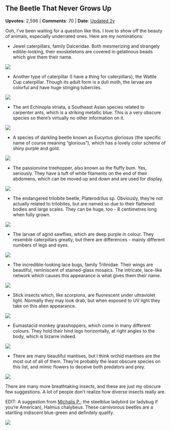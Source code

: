 ## The Beetle That Never Grows Up
    
**Upvotes**: 2,596 | **Comments**: 70 | **Date**: [Updated 2y](https://www.quora.com/What-are-the-cutest-insects/answer/Gary-Meaney)

Ooh, I’ve been waiting for a question like this. I love to show off the beauty of animals, especially underrated ones. Here are my nominations:

*   Jewel caterpillars, family Dalceridae. Both mesmerizing and strangely edible-looking, their exoskeletons are covered in gelatinous beads which give them their name.

![](https://qph.fs.quoracdn.net/main-qimg-f2adda50d4af26935c941e701c368870-lq)

*   Another type of caterpillar (I have a thing for caterpillars), the Wattle Cup caterpillar. Though its adult form is a dull moth, the larvae are colorful and have huge stinging tubercles.

![](https://qph.fs.quoracdn.net/main-qimg-77d84ff4df741b73303d1b44d6a42a08)

*   The ant Echinopla striata, a Southeast Asian species related to carpenter ants, which is a striking metallic blue. This is a very obscure species so there’s virtually no other information on it.

![](https://qph.fs.quoracdn.net/main-qimg-d54f6d249b53119e50e6e8b80c4784ed-lq)

*   A species of darkling beetle known as Eucyrtus gloriosus (the specific name of course meaning “glorious”), which has a lovely color scheme of shiny purple and gold.

![](https://qph.fs.quoracdn.net/main-qimg-53b6ac8385087e0d31ca3f7c7f7dc2d4-lq)

*   The passionvine treehopper, also known as the fluffy bum. Yes, seriously. They have a tuft of white filaments on the end of their abdomens, which can be moved up and down and are used for display.

![](https://qph.fs.quoracdn.net/main-qimg-4840857f061406806a18b7cd2d1e5e63-lq)

*   The endangered trilobite beetle, Platerodrilus sp. Obviously, they’re not actually related to trilobites, but are named so due to their flattened bodies and large scales. They can be huge, too - 8 centimetres long when fully grown.

![](https://qph.fs.quoracdn.net/main-qimg-25bed9d23134f0091c1f77704fd14785-lq)

*   The larvae of agrid sawflies, which are deep purple in colour. They resemble caterpillars greatly, but there are differences - mainly different numbers of legs and eyes.

![](https://qph.fs.quoracdn.net/main-qimg-96626e50c6e900abbdc8d92248ae1577-lq)

*   The incredible-looking lace bugs, family Trilinidae. Their wings are beautiful, reminiscent of stained-glass mosaics. The intricate, lace-like network which causes this appearance is what gives them their name.

![](https://qph.fs.quoracdn.net/main-qimg-01bb5cc151461e02e8424e128b17670b-lq)

*   Stick insects which, like scorpions, are fluorescent under ultraviolet light. Normally they may look drab, but when exposed to UV light they take on this alien appearance.

![](https://qph.fs.quoracdn.net/main-qimg-0e7e06bcb5268d0ac7d0bdeba648d324-lq)

*   Eumastacid monkey grasshoppers, which come in many different colours. They hold their hind legs horizontally, at right angles to the body, which is bizarre indeed.

![](https://qph.fs.quoracdn.net/main-qimg-45eb361806ccee77d1e2f1a2818dcd7f-lq)

*   There are many beautiful mantises, but I think orchid mantises are the most out of all of them. They’re probably the least obscure species on this list, and mimic flowers to deceive both predators and prey.

![](https://qph.fs.quoracdn.net/main-qimg-176d34307f4861f297e7aad09ce15758-lq)

There are many more breathtaking insects, and these are just my obscure few suggestions. A lot of people don’t realize how diverse insects really are.

EDIT: A suggestion from [Michalis P.](https://www.quora.com/profile/Michalis-P-2 "www.quora.com"); the steelblue ladybird (or ladybug if you’re American), Halmus chalybeus. These carnivorous beetles are a startling iridiscent blue-green and definitely qualify.

![](https://qph.fs.quoracdn.net/main-qimg-377dc397c86d30a575be2207b97a44db-lq)

